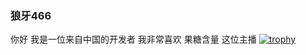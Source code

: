 ### 狼牙466
你好 我是一位来自中国的开发者
我非常喜欢 果糖含量 这位主播
[![trophy](https://github-profile-trophy.vercel.app/?username=Nel1yMinecraft)](https://github.com/ryo-ma/github-profile-trophy)

